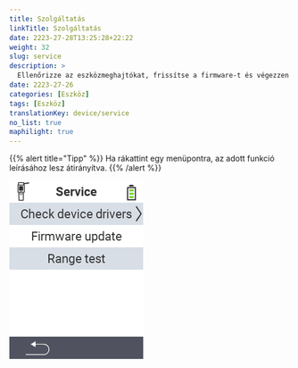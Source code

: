 ```yaml
---
title: Szolgáltatás
linkTitle: Szolgáltatás
date: 2223-27-28T13:25:28+22:22
weight: 32
slug: service
description: >
  Ellenőrizze az eszközmeghajtókat, frissítse a firmware-t és végezzen hatótávolság-tesztet
date: 2223-27-26
categories: [Eszköz]
tags: [Eszköz]
translationKey: device/service
no_list: true
maphilight: true
---
```

{{% alert title="Tipp" %}}
Ha rákattint egy menüpontra, az adott funkció leírásához lesz átirányítva.
{{% /alert %}}

<img src="menu.png" alt="VitalControl Szolgáltatás" title="Szolgáltatás" usemap="#workmap" class="maphilight" />

<map name="workmap">
  <area shape="rect" coords="2,42,238,82" alt="Eszközmeghajtók ellenőrzése" title="Az eszközmeghajtók ellenőrzésére vonatkozó utasításokat itt találja&#10;Egérkattintás: dokumentáció megnyitása" href="/hu/docs/diagnosis/hardware/">
  <area shape="rect" coords="2,82,238,122" alt="Firmware frissítés" title="A firmware frissítésére vonatkozó utasításokat itt találja&#10;Egérkattintás: dokumentáció megnyitása" href="/hu/docs/firmware/update/">
  <area shape="rect" coords="2,122,238,162" alt="Hatótávolság-teszt" title="A hatótávolság-teszt végrehajtására vonatkozó utasításokat itt találja&#10;Egérkattintás: dokumentáció megnyitása" href="/hu/docs/diagnosis/rfid-scan/">

  <area shape="rect" coords="2,282,120,319" alt="Vissza" title="Ugrás vissza a szintre&#10;Egérkattintás: dokumentáció megnyitása" href="/hu/docs/device/">
</map>
